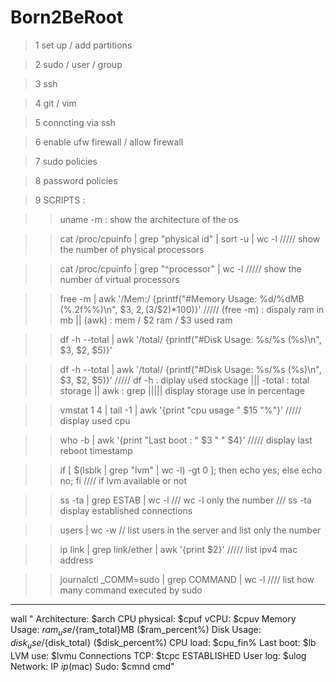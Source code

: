 # Born2BeRoot



>1 set up / add partitions

>2 sudo / user / group

>3 ssh

>4 git / vim

>5 conncting via ssh

>6 enable ufw firewall / allow firewall

>7 sudo policies

>8 password policies

>9 SCRIPTS :

  
  >> uname -m : show the architecture of the os

  
  >> cat /proc/cpuinfo | grep "physical id" | sort -u | wc -l ///// show the number of physical processors

  
  >> cat /proc/cpuinfo | grep "^processor" | wc -l ///// show the number of virtual processors

  
  >> free -m | awk '/Mem:/ {printf("#Memory Usage: %d/%dMB (%.2f%%)\n", $3, $2, ($3/$2)*100)}' ///// (free -m) : dispaly ram in mb || (awk) : mem / $2 ram / $3 used ram

  
  >> df -h --total | awk '/total/ {printf("#Disk Usage: %s/%s (%s)\n", $3, $2, $5)}'

  
  >> df -h --total | awk '/total/ {printf("#Disk Usage: %s/%s (%s)\n", $3, $2, $5)}' ///// df -h : diplay used stockage ||| -total : total storage || awk : grep ||||| display storage use in percentage


  >> vmstat 1 4 | tail -1 | awk '{print "cpu usage " $15 "%"}' ///// display used cpu


  >> who -b | awk '{print "Last boot : " $3 " " $4}' ///// display last reboot timestamp


  >> if [ $(lsblk | grep "lvm" | wc -l) -gt 0 ]; then echo yes; else echo no; fi //// if lvm available or not
  

  >> ss -ta | grep ESTAB | wc -l    /// wc -l only the number /// ss -ta display established connections
  

  >> users | wc -w // list users in the server and list only the number
  

  >> ip link | grep link/ether | awk '{print $2}' ///// list ipv4 mac address
  

  >>  journalctl _COMM=sudo | grep COMMAND | wc -l //// list how many command executed by sudo
  

  _________________________________________________________________________________________________________________________________________________________



wall "	Architecture: $arch
	CPU physical: $cpuf
	vCPU: $cpuv
	Memory Usage: $ram_use/${ram_total}MB ($ram_percent%)
	Disk Usage: $disk_use/${disk_total} ($disk_percent%)
	CPU load: $cpu_fin%
	Last boot: $lb
	LVM use: $lvmu
	Connections TCP: $tcpc ESTABLISHED
	User log: $ulog
	Network: IP $ip ($mac)
	Sudo: $cmnd cmd"


  
  

